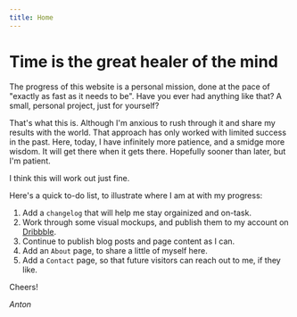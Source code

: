 ```yaml
---
title: Home
---
```


# Time is the great healer of the mind

The progress of this website is a personal mission, done at the pace of "exactly as fast as it needs to be". Have you ever had anything like that? A small, personal project, just for yourself?

That's what this is. Although I'm anxious to rush through it and share my results with the world. That approach has only worked with limited success in the past. Here, today, I have infinitely more patience, and a smidge more wisdom. It will get there when it gets there. Hopefully sooner than later, but I'm patient.

I think this will work out just fine.

Here's a quick to-do list, to illustrate where I am at with my progress:

1. Add a `changelog` that will help me stay orgainized and on-task.
1. Work through some visual mockups, and publish them to my account on [Dribbble](http://dribbble.com/anton).
1. Continue to publish blog posts and page content as I can.
1. Add an `About` page, to share a little of myself here.
1. Add a `Contact` page, so that future visitors can reach out to me, if they like.

Cheers!

<cite>Anton</cite>
